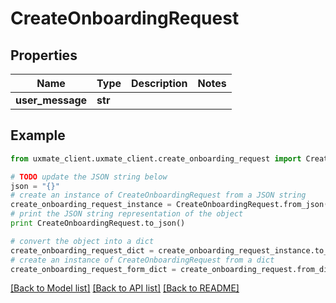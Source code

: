 # CreateOnboardingRequest


## Properties
Name | Type | Description | Notes
------------ | ------------- | ------------- | -------------
**user_message** | **str** |  | 

## Example

```python
from uxmate_client.uxmate_client.create_onboarding_request import CreateOnboardingRequest

# TODO update the JSON string below
json = "{}"
# create an instance of CreateOnboardingRequest from a JSON string
create_onboarding_request_instance = CreateOnboardingRequest.from_json(json)
# print the JSON string representation of the object
print CreateOnboardingRequest.to_json()

# convert the object into a dict
create_onboarding_request_dict = create_onboarding_request_instance.to_dict()
# create an instance of CreateOnboardingRequest from a dict
create_onboarding_request_form_dict = create_onboarding_request.from_dict(create_onboarding_request_dict)
```
[[Back to Model list]](../README.md#documentation-for-models) [[Back to API list]](../README.md#documentation-for-api-endpoints) [[Back to README]](../README.md)


